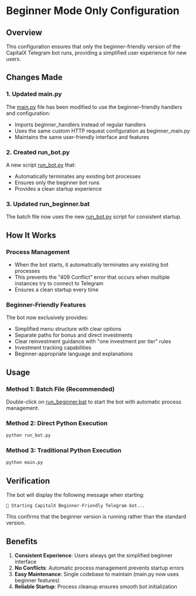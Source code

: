 # Beginner Mode Only Configuration

## Overview
This configuration ensures that only the beginner-friendly version of the CapitalX Telegram bot runs, providing a simplified user experience for new users.

## Changes Made

### 1. Updated main.py
The [main.py](file:///c%3A/Users/money/HustleProjects/BevanTheDev/Telegrambot/main.py) file has been modified to use the beginner-friendly handlers and configuration:
- Imports beginner_handlers instead of regular handlers
- Uses the same custom HTTP request configuration as beginner_main.py
- Maintains the same user-friendly interface and features

### 2. Created run_bot.py
A new script [run_bot.py](file:///c%3A/Users/money/HustleProjects/BevanTheDev/Telegrambot/run_bot.py) that:
- Automatically terminates any existing bot processes
- Ensures only the beginner bot runs
- Provides a clean startup experience

### 3. Updated run_beginner.bat
The batch file now uses the new [run_bot.py](file:///c%3A/Users/money/HustleProjects/BevanTheDev/Telegrambot/run_bot.py) script for consistent startup.

## How It Works

### Process Management
- When the bot starts, it automatically terminates any existing bot processes
- This prevents the "409 Conflict" error that occurs when multiple instances try to connect to Telegram
- Ensures a clean startup every time

### Beginner-Friendly Features
The bot now exclusively provides:
- Simplified menu structure with clear options
- Separate paths for bonus and direct investments
- Clear reinvestment guidance with "one investment per tier" rules
- Investment tracking capabilities
- Beginner-appropriate language and explanations

## Usage

### Method 1: Batch File (Recommended)
Double-click on [run_beginner.bat](file:///c%3A/Users/money/HustleProjects/BevanTheDev/Telegrambot/run_beginner.bat) to start the bot with automatic process management.

### Method 2: Direct Python Execution
```bash
python run_bot.py
```

### Method 3: Traditional Python Execution
```bash
python main.py
```

## Verification
The bot will display the following message when starting:
```
🚀 Starting CapitalX Beginner-Friendly Telegram bot...
```

This confirms that the beginner version is running rather than the standard version.

## Benefits
1. **Consistent Experience**: Users always get the simplified beginner interface
2. **No Conflicts**: Automatic process management prevents startup errors
3. **Easy Maintenance**: Single codebase to maintain (main.py now uses beginner features)
4. **Reliable Startup**: Process cleanup ensures smooth bot initialization